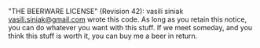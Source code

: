 "THE BEERWARE LICENSE" (Revision 42):
vasili siniak <vasili.siniak@gmail.com> wrote this code. As
long as you retain this notice, you can do whatever you want
with this stuff. If we meet someday, and you think this stuff
is worth it, you can buy me a beer in return.
